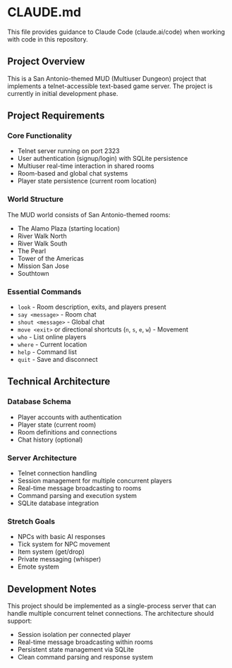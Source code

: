 # CLAUDE.md

This file provides guidance to Claude Code (claude.ai/code) when working with code in this repository.

## Project Overview

This is a San Antonio-themed MUD (Multiuser Dungeon) project that implements a telnet-accessible text-based game server. The project is currently in initial development phase.

## Project Requirements

### Core Functionality
- Telnet server running on port 2323
- User authentication (signup/login) with SQLite persistence
- Multiuser real-time interaction in shared rooms
- Room-based and global chat systems
- Player state persistence (current room location)

### World Structure
The MUD world consists of San Antonio-themed rooms:
- The Alamo Plaza (starting location)
- River Walk North
- River Walk South
- The Pearl
- Tower of the Americas
- Mission San Jose
- Southtown

### Essential Commands
- `look` - Room description, exits, and players present
- `say <message>` - Room chat
- `shout <message>` - Global chat
- `move <exit>` or directional shortcuts (`n`, `s`, `e`, `w`) - Movement
- `who` - List online players
- `where` - Current location
- `help` - Command list
- `quit` - Save and disconnect

## Technical Architecture

### Database Schema
- Player accounts with authentication
- Player state (current room)
- Room definitions and connections
- Chat history (optional)

### Server Architecture
- Telnet connection handling
- Session management for multiple concurrent players
- Real-time message broadcasting to rooms
- Command parsing and execution system
- SQLite database integration

### Stretch Goals
- NPCs with basic AI responses
- Tick system for NPC movement
- Item system (get/drop)
- Private messaging (whisper)
- Emote system

## Development Notes

This project should be implemented as a single-process server that can handle multiple concurrent telnet connections. The architecture should support:
- Session isolation per connected player
- Real-time message broadcasting within rooms
- Persistent state management via SQLite
- Clean command parsing and response system